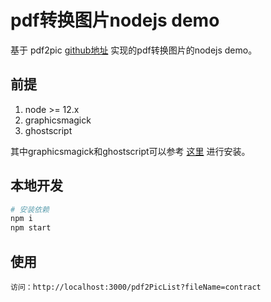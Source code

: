 # pdf转换图片nodejs demo

基于 pdf2pic [github地址](https://github.com/yakovmeister/pdf2image) 实现的pdf转换图片的nodejs demo。

## 前提
1. node >= 12.x
2. graphicsmagick
3. ghostscript

其中graphicsmagick和ghostscript可以参考 [这里](https://github.com/yakovmeister/pdf2image/blob/master/docs/gm-installation.md) 进行安装。

## 本地开发

```bash
# 安装依赖
npm i
npm start
```

## 使用
```
访问：http://localhost:3000/pdf2PicList?fileName=contract
```
